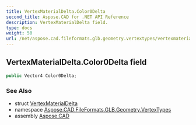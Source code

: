 ```yaml
---
title: VertexMaterialDelta.Color0Delta
second_title: Aspose.CAD for .NET API Reference
description: VertexMaterialDelta field. 
type: docs
weight: 50
url: /net/aspose.cad.fileformats.glb.geometry.vertextypes/vertexmaterialdelta/color0delta/
---
```

## VertexMaterialDelta.Color0Delta field

```csharp
public Vector4 Color0Delta;
```

### See Also

* struct [VertexMaterialDelta](../)
* namespace [Aspose.CAD.FileFormats.GLB.Geometry.VertexTypes](../../vertexmaterialdelta/)
* assembly [Aspose.CAD](../../../)


